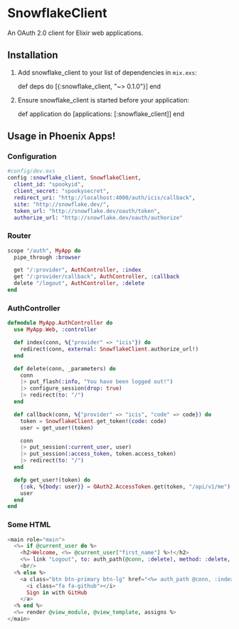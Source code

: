 # SnowflakeClient

An OAuth 2.0 client for Elixir web applications.

## Installation

  1. Add snowflake_client to your list of dependencies in `mix.exs`:

        def deps do
          [{:snowflake_client, "~> 0.1.0"}]
        end

  2. Ensure snowflake_client is started before your application:

        def application do
          [applications: [:snowflake_client]]
        end

## Usage in Phoenix Apps!

### Configuration

```elixir
#config/dev.exs
config :snowflake_client, SnowflakeClient,
  client_id: "spookyid",
  client_secret: "spookysecret",
  redirect_uri: "http://localhost:4000/auth/icis/callback",
  site: "http://snowflake.dev/",
  token_url: "http://snowflake.dev/oauth/token",
  authorize_url: "http://snowflake.dev/oauth/authorize"
```

### Router

```elixir
scope "/auth", MyApp do
  pipe_through :browser

  get "/:provider", AuthController, :index
  get "/:provider/callback", AuthController, :callback
  delete "/logout", AuthController, :delete
end
```

### AuthController

```elixir
defmodule MyApp.AuthController do
  use MyApp.Web, :controller

  def index(conn, %{"provider" => "icis"}) do
    redirect(conn, external: SnowflakeClient.authorize_url!)
  end

  def delete(conn, _parameters) do
    conn
    |> put_flash(:info, "You have been logged out!")
    |> configure_session(drop: true)
    |> redirect(to: "/")
  end

  def callback(conn, %{"provider" => "icis", "code" => code}) do
    token = SnowflakeClient.get_token!(code: code)
    user = get_user!(token)

    conn
    |> put_session(:current_user, user)
    |> put_session(:access_token, token.access_token)
    |> redirect(to: "/")
  end

  defp get_user!(token) do
    {:ok, %{body: user}} = OAuth2.AccessToken.get(token, "/api/v1/me")
    user
  end
end
```

### Some HTML

```eex
<main role="main">
  <%= if @current_user do %>
    <h2>Welcome, <%= @current_user["first_name"] %>!</h2>
    <%= link "Logout", to: auth_path(@conn, :delete), method: :delete, class: "btn btn-danger" %>
    <br/>
  <% else %>
    <a class="btn btn-primary btn-lg" href="<%= auth_path @conn, :index, "icis" %>">
      <i class="fa fa-github"></i>
      Sign in with GitHub
    </a>
  <% end %>
  <%= render @view_module, @view_template, assigns %>
</main>
```
